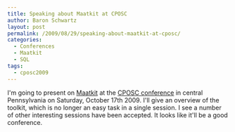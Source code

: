 ```yaml
---
title: Speaking about Maatkit at CPOSC
author: Baron Schwartz
layout: post
permalink: /2009/08/29/speaking-about-maatkit-at-cposc/
categories:
  - Conferences
  - Maatkit
  - SQL
tags:
  - cposc2009
---
```

I'm going to present on [Maatkit][1] at the [CPOSC conference][2] in central Pennsylvania on Saturday, October 17th 2009. I'll give an overview of the toolkit, which is no longer an easy task in a single session. I see a number of other interesting sessions have been accepted. It looks like it'll be a good conference.

 [1]: http://www.maatkit.org/
 [2]: http://www.cposc.org/
